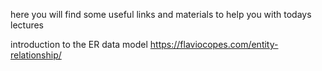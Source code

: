 here you will find some useful links and materials to help you with todays lectures 

introduction to the ER data model https://flaviocopes.com/entity-relationship/
